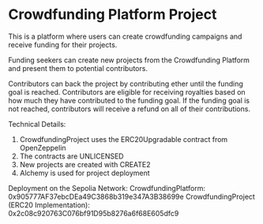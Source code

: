 # Crowdfunding Platform Project

This is a platform where users can create crowdfunding campaigns and receive funding for their projects.

Funding seekers can create new projects from the Crowdfunding Platform and present them to potential contributors.

Contributors can back the project by contributing ether until the funding goal is reached.
Contributors are eligible for receiving royalties based on how much they have contributed to the funding goal.
If the funding goal is not reached, contributors will receive a refund on all of their contributions.

Technical Details:

1. CrowdfundingProject uses the ERC20Upgradable contract from OpenZeppelin
2. The contracts are UNLICENSED
3. New projects are created with CREATE2
4. Alchemy is used for project deployment



Deployment on the Sepolia Network:
CrowdfundingPlatform: 0x905777AF37ebcDEa49C3868b319e347A3B38699e
CrowdfundingProject (ERC20 Implementation): 0x2c08c920763C076bf91D95b8276a6f68E605dfc9